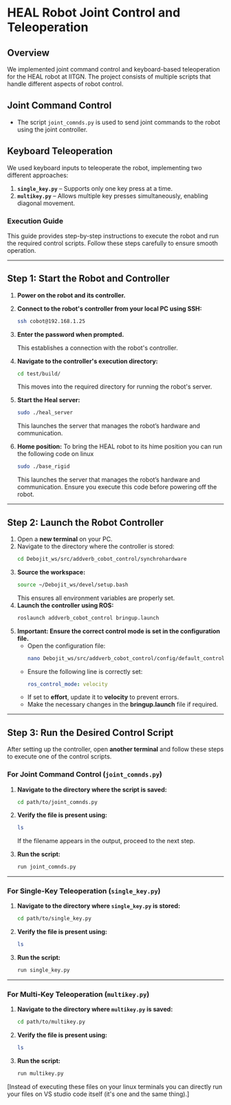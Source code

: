# **HEAL Robot Joint Control and Teleoperation**  

## **Overview**  
We implemented joint command control and keyboard-based teleoperation for the HEAL robot at IITGN. The project consists of multiple scripts that handle different aspects of robot control.  

## **Joint Command Control**  
- The script `joint_comnds.py` is used to send joint commands to the robot using the joint controller.  

## **Keyboard Teleoperation**  
We used keyboard inputs to teleoperate the robot, implementing two different approaches:  
1. **`single_key.py`** – Supports only one key press at a time.  
2. **`multikey.py`** – Allows multiple key presses simultaneously, enabling diagonal movement.  

### **Execution Guide**  

This guide provides step-by-step instructions to execute the robot and run the required control scripts. Follow these steps carefully to ensure smooth operation.  

---

## **Step 1: Start the Robot and Controller**  

1. **Power on the robot and its controller.**  
2. **Connect to the robot's controller from your local PC using SSH:**  
   ```bash
   ssh cobot@192.168.1.25
   ```
3. **Enter the password when prompted.**  

   This establishes a connection with the robot's controller.  

4. **Navigate to the controller's execution directory:**  
   ```bash
   cd test/build/
   ```
   This moves into the required directory for running the robot's server.  

5. **Start the Heal server:**  
   ```bash
   sudo ./heal_server
   ```
   This launches the server that manages the robot’s hardware and communication.  

6. **Home position:**
   To bring the HEAL robot to its hime position you can run the following code on linux
   ```bash
   sudo ./base_rigid
   ```
   This launches the server that manages the robot’s hardware and communication. Ensure you execute this code before powering off the robot.
---

## **Step 2: Launch the Robot Controller**  

1. Open a **new terminal** on your PC.  
2. Navigate to the directory where the controller is stored:  
   ```bash
   cd Debojit_ws/src/addverb_cobot_control/synchrohardware
   ```
3. **Source the workspace:**  
   ```bash
   source ~/Debojit_ws/devel/setup.bash
   ```
   This ensures all environment variables are properly set.  
4. **Launch the controller using ROS:**  
   ```bash
   roslaunch addverb_cobot_control bringup.launch
   ```
5. **Important: Ensure the correct control mode is set in the configuration file.**  
   - Open the configuration file:  
     ```bash
     nano Debojit_ws/src/addverb_cobot_control/config/default_control.yaml
     ```
   - Ensure the following line is correctly set:  
     ```yaml
     ros_control_mode: velocity
     ```
   - If set to **effort**, update it to **velocity** to prevent errors.  
   - Make the necessary changes in the **bringup.launch** file if required.  

---

## **Step 3: Run the Desired Control Script**  

After setting up the controller, open **another terminal** and follow these steps to execute one of the control scripts.  

### **For Joint Command Control (`joint_comnds.py`)**  

1. **Navigate to the directory where the script is saved:**  
   ```bash
   cd path/to/joint_comnds.py
   ```
2. **Verify the file is present using:**  
   ```bash
   ls
   ```
   If the filename appears in the output, proceed to the next step.  

3. **Run the script:**  
   ```bash
   run joint_comnds.py
   ```
---

### **For Single-Key Teleoperation (`single_key.py`)**  

1. **Navigate to the directory where `single_key.py` is stored:**  
   ```bash
   cd path/to/single_key.py
   ```
2. **Verify the file is present using:**  
   ```bash
   ls
   ```
3. **Run the script:**  
   ```bash
   run single_key.py
   ```

---

### **For Multi-Key Teleoperation (`multikey.py`)**  

1. **Navigate to the directory where `multikey.py` is saved:**  
   ```bash
   cd path/to/multikey.py
   ```
2. **Verify the file is present using:**  
   ```bash
   ls
   ```
3. **Run the script:**  
   ```bash
   run multikey.py
   ```
\[Instead of executing these files on your linux terminals you can directly run your files on VS studio code itself (it's one and the same thing).\]
